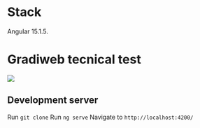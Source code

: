 # Stack 
Angular 15.1.5.


# Gradiweb tecnical test 
![](./src/assets/gradi.png')


## Development server
Run `git clone`
Run `ng serve`
Navigate to `http://localhost:4200/`



<!-- ## Production Server  -->




